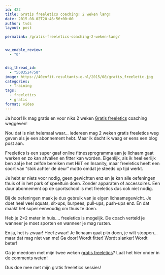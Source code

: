 ```yaml
---
id: 422
title: Gratis freeletics coaching! 2 weken lang!
date: 2015-08-02T20:46:56+00:00
author: tvds
layout: post

permalink: /gratis-freeletics-coaching-2-weken-lang/


vw_enable_review:
  - "0"


dsq_thread_id:
  - "5603524758"
image: https://40enfit.resultants-e.nl/2015/08/gratis_freeletic.jpg
categories:
  - Training
tags:
  - freeletics
  - gratis
format: video
---
```

Ja hoor! Ik mag gratis en voor niks 2 weken [Gratis freeletics](https://www.freeletics.com/r/6595686) coaching weggeven!

Nou dat is niet helemaal waar&#8230; iedereen mag 2 weken gratis freeletics weg geven als je een abonnement hebt. Maar ik dacht ik waag er eens een blog post aan.

Freeletics is een super gaaf online fitnessprogramma aan je lichaam gaat werken en zo kan afvallen en fitter kan worden. Eigenlijk, als ik heel eerlijk ben zal je het zelfde bereiken met HiiT en Insanity, maar freeletics heeft een soort van &#8220;stok achter de deur&#8221; motto omdat je steeds op tijd werkt.

Je hebt er niets voor nodig, geen gewichten enz en je kan alle oefeningen thuis of in het park of speeltuin doen. Zonder apparaten of accessoires. Een duur abonnement op de sportschool is met freeletics dus ook niet nodig.

Bij de oefeningen maak je dus gebruik van je eigen lichaamsgewicht. Je doet heel veel squats, sit-ups, burpees, pull-ups, push-ups enz. En dat maakt het super eenvoudig om thuis te doen.

Heb je 2&#215;2 meter in huis&#8230;. freeletics is mogelijk. De coach verteld je wanneer je moet sporten en wanneer je mag rusten.

En ja, het is zwaar! Heel zwaar! Je lichaam gaat pijn doen, je wilt stoppen&#8230; maar dat mag niet van me! Ga door! Wordt fitter! Wordt slanker! Wordt beter!

Ga je meedoen met mijn twee weken [gratis freeletics](https://www.freeletics.com/r/6595686)? Laat het hier onder in de comments weten!

Dus doe mee met mijn gratis freeletics sessies!